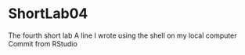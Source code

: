 # ShortLab04
The fourth short lab
A line I wrote using the shell on my local computer
Commit from RStudio

